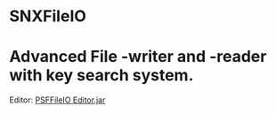 # SNXFileIO
# Advanced File -writer and -reader with key search system.
Editor: <a href="http://snx-software.de/test/downloads.html">PSFFileIO Editor.jar</a>
